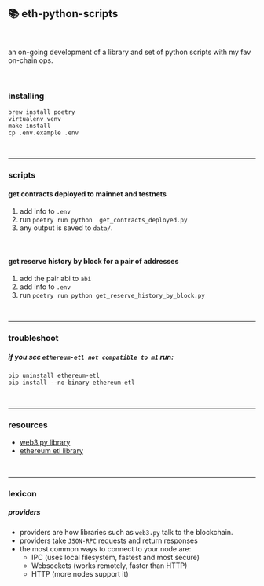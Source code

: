 ## 📚 eth-python-scripts

<br>

an on-going development of a library and set of python scripts with my fav on-chain ops.

<br>


### installing

```
brew install poetry
virtualenv venv
make install
cp .env.example .env
```


<br>


----

### scripts


#### get contracts deployed to mainnet and testnets

1. add info to `.env`
2. run 
   `poetry run python  get_contracts_deployed.py`
3. any output is saved to `data/`.



<br>


#### get reserve history by block for a pair of addresses

1. add the pair abi to `abi`
2. add info to `.env`
3. run 
   `poetry run python get_reserve_history_by_block.py`



<br>

---

### troubleshoot

##### if you see `ethereum-etl not compatible to m1` run:

```
pip uninstall ethereum-etl 
pip install --no-binary ethereum-etl 
```

<br>

---

### resources

* [web3.py library](https://web3py.readthedocs.io/en/v5/)
* [ethereum etl library](https://ethereum-etl.readthedocs.io/en/latest/quickstart/)

<br>

---

### lexicon

##### providers
 
- providers are how libraries such as `web3.py` talk to the blockchain. 
- providers take `JSON-RPC` requests and return responses
- the most common ways to connect to your node are:
   - IPC (uses local filesystem, fastest and most secure)
   - Websockets (works remotely, faster than HTTP)
   - HTTP (more nodes support it)